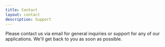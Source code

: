 ```yaml
---
title: Contact
layout: contact
description: Support
---
```


Please contact us via email for general inquiries or support for any of our applications. We'll get back to you as soon as possible.